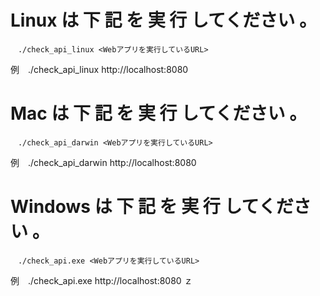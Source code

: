 # Linux は 下 記 を 実 行 してください 。
    　./check_api_linux <Webアプリを実行しているURL> 
  例　./check_api_linux http://localhost:8080
 
 
# Mac は 下 記 を 実 行 してください 。
    　./check_api_darwin <Webアプリを実行しているURL>
     
  例　./check_api_darwin http://localhost:8080
 
 
# Windows は 下 記 を 実 行 してください 。
    　./check_api.exe <Webアプリを実行しているURL>
  例　./check_api.exe http://localhost:8080
ｚ
